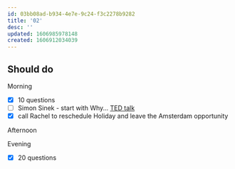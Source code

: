 ```yaml
---
id: 03bb08ad-b934-4e7e-9c24-f3c2278b9282
title: '02'
desc: ''
updated: 1606985978148
created: 1606912034039
---
```


## Should do

Morning
- [x] 10 questions
- [ ] Simon Sinek - start with Why... [TED talk](https://www.youtube.com/watch?v=IPYeCltXpxw)
- [x] call Rachel to reschedule Holiday and leave the Amsterdam opportunity

Afternoon


Evening
- [x] 20 questions